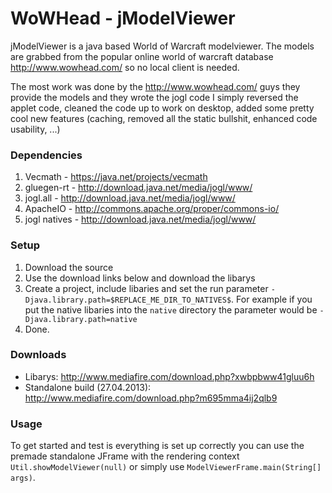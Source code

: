 WoWHead - jModelViewer
=========

jModelViewer is a java based World of Warcraft modelviewer. The models are grabbed from the popular online world of warcraft database http://www.wowhead.com/ so no local client is needed.

The most work was done by the http://www.wowhead.com/ guys they provide the models and they wrote the jogl code I simply reversed the applet code, cleaned the code up to work on desktop, added some pretty cool new features (caching, removed all the static bullshit, enhanced code usability, ...)

### Dependencies
1. Vecmath - https://java.net/projects/vecmath
2. gluegen-rt - http://download.java.net/media/jogl/www/
3. jogl.all - http://download.java.net/media/jogl/www/
4. ApacheIO - http://commons.apache.org/proper/commons-io/
5. jogl natives - http://download.java.net/media/jogl/www/

### Setup
1. Download the source
2. Use the download links below and download the libarys
3. Create a project, include libaries and set the run parameter `-Djava.library.path=$REPLACE_ME_DIR_TO_NATIVES$`. For example if you put the native libaries into the `native` directory the parameter would be `-Djava.library.path=native`
4. Done.

### Downloads
* Libarys: http://www.mediafire.com/download.php?xwbpbww41gluu6h
* Standalone build (27.04.2013): http://www.mediafire.com/download.php?m695mma4ij2qlb9

### Usage
To get started and test is everything is set up correctly you can use the premade standalone JFrame with the rendering context `Util.showModelViewer(null)` or simply use `ModelViewerFrame.main(String[] args)`.